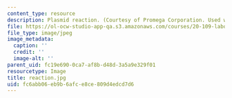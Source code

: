 ```yaml
---
content_type: resource
description: Plasmid reaction. (Courtesy of Promega Corporation. Used with permission.)
file: https://ol-ocw-studio-app-qa.s3.amazonaws.com/courses/20-109-laboratory-fundamentals-in-biological-engineering-fall-2007/fc6abb06eb9b6afce8ce809d4edcd7d6_reaction.jpg
file_type: image/jpeg
image_metadata:
  caption: ''
  credit: ''
  image-alt: ''
parent_uid: fc19e690-0ca7-af8b-d48d-3a5a9e329f01
resourcetype: Image
title: reaction.jpg
uid: fc6abb06-eb9b-6afc-e8ce-809d4edcd7d6
---
```

